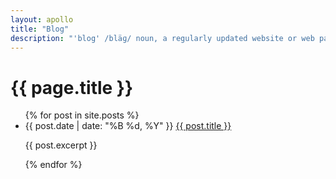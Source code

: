 ```yaml
---
layout: apollo
title: "Blog"
description: "'blog' /bläɡ/ noun, a regularly updated website or web page, typically one run by an individual or small group, that is written in an informal or conversational style."
---
```


<h1>{{ page.title }}</h1>
<ul class="posts">
  {% for post in site.posts %}
    <li>
	<span class="date">{{ post.date | date: "%B %d, %Y" }}</span>
	<a href="{{ post.url }}" title="{{ post.title }}">{{ post.title }}</a>
    </li>
    <p class="excerpt">{{ post.excerpt }}</p>
  {% endfor %}
</ul>

